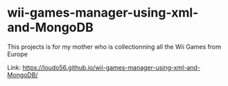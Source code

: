# wii-games-manager-using-xml-and-MongoDB
This projects is for my mother who is collectionning all the Wii Games from Europe

Link: https://loudo56.github.io/wii-games-manager-using-xml-and-MongoDB/
